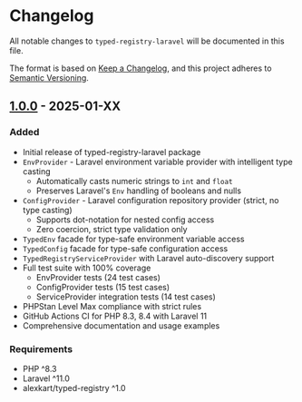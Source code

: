 # Changelog

All notable changes to `typed-registry-laravel` will be documented in this file.

The format is based on [Keep a Changelog](https://keepachangelog.com/en/1.0.0/),
and this project adheres to [Semantic Versioning](https://semver.org/spec/v2.0.0.html).

## [1.0.0] - 2025-01-XX

### Added
- Initial release of typed-registry-laravel package
- `EnvProvider` - Laravel environment variable provider with intelligent type casting
  - Automatically casts numeric strings to `int` and `float`
  - Preserves Laravel's `Env` handling of booleans and nulls
- `ConfigProvider` - Laravel configuration repository provider (strict, no type casting)
  - Supports dot-notation for nested config access
  - Zero coercion, strict type validation only
- `TypedEnv` facade for type-safe environment variable access
- `TypedConfig` facade for type-safe configuration access
- `TypedRegistryServiceProvider` with Laravel auto-discovery support
- Full test suite with 100% coverage
  - EnvProvider tests (24 test cases)
  - ConfigProvider tests (15 test cases)
  - ServiceProvider integration tests (14 test cases)
- PHPStan Level Max compliance with strict rules
- GitHub Actions CI for PHP 8.3, 8.4 with Laravel 11
- Comprehensive documentation and usage examples

### Requirements
- PHP ^8.3
- Laravel ^11.0
- alexkart/typed-registry ^1.0

[1.0.0]: https://github.com/alexkart/typed-registry-laravel/releases/tag/v1.0.0
